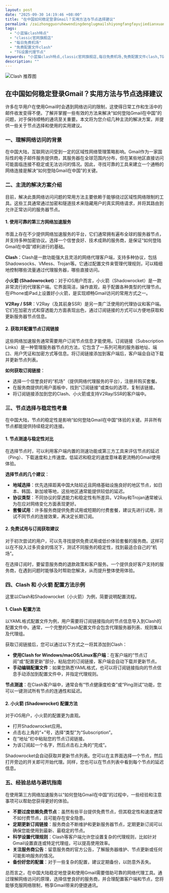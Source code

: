 ```yaml
---
layout: post
date: "2025-09-30 14:19:46 +08:00"
title: "在中国如何稳定登录Gmail？实用方法与节点选择建议"
permalink: /zaizhongguoruhewendingdenglugmailshiyongfangfayujiedianxuanzejianyi/
tags:
  - "小蓝猫clash特点"
  - "classic官网旗舰店"
  - "每日免费机场"
  - "免费配置文件clash"
  - "TG设置代理节点"
keywords: "小蓝猫clash特点,classic官网旗舰店,每日免费机场,免费配置文件clash,TG设置代理节点"
description: ""
---
```


![Clash 推荐图](https://clashjd.github.io/assets/img/付费小火箭机场推荐.png)

## 在中国如何稳定登录Gmail？实用方法与节点选择建议


<p>许多在华用户在使用Gmail时会遇到网络访问的限制，这使得日常工作和生活中的邮件收发变得不便。了解并掌握一些有效的方法来解决“如何登陆Gmail在中国”的问题，对于保持顺畅的通讯至关重要。本文将为您介绍几种主流的解决方案，并提供一些关于节点选择和使用的实用建议。</p>

<h3>一、理解网络访问的背景</h3>

<p>在中国大陆，互联网访问受到一定的区域性网络管理策略影响。Gmail作为一家国际性的电子邮件服务提供商，其服务器在全球范围内分布，但在某些地区直接访问可能面临连接不稳定或无法访问的情况。因此，寻找可靠的工具来建立一个通畅的网络连接是解决“如何登陆Gmail在中国”的关键。</p>

<h3>二、主流的解决方案介绍</h3>

<p>目前，解决此类网络访问问题的常用方法主要依赖于能够绕过区域性网络限制的工具。这些工具通常通过加密和隧道技术来隐藏用户的真实网络请求，并将其路由到允许正常访问的服务器节点。</p>

<h4>1. 使用可靠的第三方网络加速服务</h4>

<p>市面上存在不少提供网络加速服务的平台，它们通常拥有遍布全球的服务器节点，并支持多种加密协议。选择一个信誉良好、技术成熟的服务商，是保证“如何登陆Gmail在中国”顺利进行的基础。</p>

<p><strong>Clash</strong>：Clash是一款功能强大且灵活的网络代理客户端，支持多种协议，包括Shadowsocks、VMess、Trojan等。它通过配置文件来管理代理规则，可以精细地控制哪些流量通过代理服务器，哪些直接访问。</p>
<p><strong>小火箭 (Shadowrocket)</strong>：对于iOS用户而言，小火箭（Shadowrocket）是一款非常流行的代理客户端。它界面简洁，操作直观，易于配置各种类型的代理节点。在iPhone或iPad上设置好小火箭，是实现顺畅Gmail访问的常用方式之一。</p>
<p><strong>V2Ray / SSR</strong>：V2Ray（及其前身SSR）是另一类广泛使用的代理协议和客户端。它们在加密方式和穿透能力方面表现出色，通过订阅链接的方式可以方便地获取和更新服务器节点信息。</p>

<h4>2. 获取并配置节点订阅链接</h4>

<p>这些网络加速服务通常需要用户订阅节点信息才能使用。订阅链接（Subscription Links）是一种管理服务器节点的方法，它包含了一系列可用的服务器地址、端口、用户凭证和加密方式等信息。将订阅链接添加到客户端后，客户端会自动下载并更新节点列表。</p>

<p><strong>如何获取订阅链接</strong>：
<ul>
    <li>选择一个信誉良好的“机场”（提供网络代理服务的平台），注册并购买套餐。</li>
    <li>在服务商提供的用户面板中，找到“订阅链接”或类似的选项，复制该链接。</li>
    <li>将订阅链接添加到您的Clash、小火箭或支持V2Ray/SSR的客户端中。</li>
</ul>
</p>

<h3>三、节点选择与稳定性考量</h3>

<p>在中国大陆，节点的稳定性是影响“如何登陆Gmail在中国”体验的关键。并非所有节点都能提供持续稳定的连接。</p>

<h4>1. 节点测速与稳定性对比</h4>

<p>在选择节点时，可以利用客户端内置的测速功能或第三方工具来评估节点的延迟（Ping）、下载速度和上传速度。低延迟和稳定的速度意味着更流畅的Gmail使用体验。</p>

<p><strong>选择节点的几个建议</strong>：
<ul>
    <li><strong>地域选择</strong>：优先选择距离中国大陆较近且网络基础设施良好的地区节点，如日本、韩国、新加坡等地，这些地区通常能提供较低的延迟。</li>
    <li><strong>协议类型</strong>：不同协议的穿透能力和稳定性有所差异。V2Ray和Trojan通常被认为在应对网络变化方面表现更好。</li>
    <li><strong>套餐试用</strong>：许多服务商提供免费试用或短期的付费套餐，建议先进行试用，测试不同节点的连接效果，再决定长期订阅。</li>
</ul>
</p>

<h4>2. 免费试用与订阅获取建议</h4>

<p>对于初次尝试的用户，可以先寻找提供免费试用或低价体验套餐的服务商。这样可以在不投入过多资金的情况下，测试不同服务的稳定性，找到最适合自己的“机场”。</p>

<p>在选择订阅时，要留意服务商的退款政策和客户服务。一个提供良好客户支持的服务商，在遇到问题时能够及时帮助您解决，从而提升整体使用体验。</p>

<h3>四、Clash 和 小火箭 配置方法示例</h3>

<p>这里以Clash和Shadowrocket（小火箭）为例，简要说明配置流程。</p>

<h4>1. Clash 配置方法</h4>

<p>以YAML格式配置文件为例，用户需要将订阅链接指向的节点信息导入到Clash的配置文件中。通常，一个完整的Clash配置文件会包含代理服务器列表、规则集以及代理组。</p>
<p>获取订阅链接后，您可以通过以下方式之一将其添加到Clash：</p>
<ul>
    <li><strong>使用Clash for Windows/macOS/Linux客户端</strong>：在客户端的“节点订阅”或“配置更新”部分，粘贴您的订阅链接，客户端会自动下载并更新节点。</li>
    <li><strong>手动编辑配置文件</strong>：如果您熟悉YAML格式，也可以将订阅链接指向的节点信息手动添加到配置文件中，并指定代理规则。</li>
</ul>
<p><strong>节点测速</strong>：在Clash客户端中，通常会有“节点健康度检查”或“Ping测试”功能，您可以一键测试所有节点的连通性和延迟。</p>

<h4>2. 小火箭 (Shadowrocket) 配置方法</h4>

<p>对于iOS用户，小火箭的配置更为直观。</p>
<ul>
    <li>打开Shadowrocket应用。</li>
    <li>点击右上角的“+”号，选择“类型”为“Subscription”。</li>
    <li>在“地址”栏中粘贴您的节点订阅链接。</li>
    <li>为该订阅起一个名字，然后点击右上角的“完成”。</li>
</ul>
<p>Shadowrocket会自动获取并更新节点列表。您可以在主界面选择一个节点，然后打开旁边的开关即可开始代理。同样，您也可以在节点列表中看到每个节点的延迟信息。</p>

<h3>五、经验总结与避坑指南</h3>

<p>在使用第三方网络加速服务以“如何登陆Gmail在中国”的过程中，一些经验和注意事项可以帮助您获得更好的体验。</p>

<ul>
    <li><strong>不要过度依赖免费节点</strong>：虽然有些平台提供免费节点，但其稳定性和速度通常不如付费节点，且可能存在安全隐患。</li>
    <li><strong>定期更新订阅链接</strong>：服务商会不断维护和更新服务器节点，定期更新订阅可以确保您能使用到最新、最稳定的节点。</li>
    <li><strong>科学设置代理规则</strong>：Clash等客户端允许您设置复杂的代理规则，比如针对Gmail设置直连或特定代理组，可以提高使用效率。</li>
    <li><strong>关注服务商公告</strong>：留意服务商的官方公告，了解服务器维护、节点更新或任何可能影响服务的情况。</li>
    <li><strong>备份好您的配置</strong>：对于一些复杂的配置，建议定期备份，以防意外丢失。</li>
</ul>

<p>总而言之，在中国大陆稳定地登录和使用Gmail需要借助可靠的网络代理工具。通过理解网络访问的原理，选择信誉良好的服务商，并合理配置客户端和节点，您将能够克服网络限制，畅享Gmail带来的便捷通讯。</p>